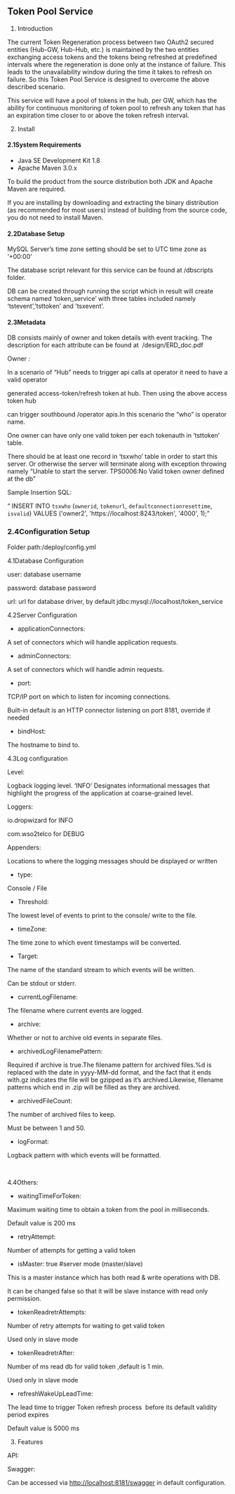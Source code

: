 ## Token Pool Service

1. Introduction 
  

The current Token Regeneration process between two OAuth2 secured entities (Hub-GW, Hub-Hub, etc.) is maintained by the two entities exchanging access tokens and the tokens being refreshed at predefined intervals where the regeneration is done only at the instance of failure. This leads to the unavailability window during the time it takes to refresh on failure. So this Token Pool Service is designed to overcome the above described scenario.

This service will have a pool of tokens in the hub, per GW, which has the ability for continuous monitoring of token pool to refresh any token that has an expiration time closer to or above the token refresh interval.

  
  
  
  

2.  Install 
  

#### 2.1System Requirements

- Java SE Development Kit 1.8 
- Apache Maven 3.0.x 

To build the product from the source distribution both JDK and Apache Maven are required. 

If you are installing by downloading and extracting the binary distribution (as recommended for most users) instead of building from the source code, you do not need to install Maven.

  
  
  

#### 2.2Database Setup

  

MySQL Server’s time zone setting should be set to UTC time zone as ‘+00:00'

  

The database script relevant for this service can be found at /dbscripts folder.

  

DB can be created through running the script which in result will create schema named ‘token_service’ with three tables included namely ‘tstevent’,’tsttoken’ and ’tsxevent’.

  
  

#### 2.3Metadata 

  

DB consists mainly of owner and token details with event tracking. The description for each attribute can be found at  /design/ERD_doc.pdf

  

Owner :

  

In a scenario of “Hub” needs to trigger api calls at operator it need to have a valid operator

generated access-token/refresh token at hub. Then using the above access token hub

can trigger southbound /operator apis.In this scenario the “who” is operator name.

  

One owner can have only one valid token per each tokenauth in ‘tsttoken’ table.

  

There should be at least one record in ‘tsxwho’ table in order to start this server. Or otherwise the server will terminate along with exception throwing namely “Unable to start the server. TPS0006:No Valid token owner defined at the db”

  

Sample Insertion SQL:

“ INSERT INTO `tsxwho` (`ownerid`, `tokenurl`, `defaultconnectionresettime`, `isvalid`) VALUES ('owner2', 'https://localhost:8243/token', '4000', 1);”

  
  
  
  
  

### 2.4Configuration Setup

Folder path:/deploy/config.yml

  

4.1Database Configuration

  

user: database username

password: database password

url: url for database driver, by default jdbc:mysql://localhost/token_service

  

4.2Server Configuration

  

- applicationConnectors: 

A set of connectors which will handle application requests.

  

- adminConnectors: 

A set of connectors which will handle admin requests.

  

- port: 

TCP/IP port on which to listen for incoming connections.

Built-in default is an HTTP connector listening on port 8181, override if needed

  

- bindHost: 

The hostname to bind to.

  

4.3Log configuration

  
  

Level:

Logback logging level. ‘INFO’ Designates informational messages that highlight the progress of the application at coarse-grained level.

  

Loggers:

io.dropwizard for INFO

com.wso2telco for DEBUG

Appenders:

Locations to where the logging messages should be displayed or written

- type:  

Console / File

  

- Threshold: 

The lowest level of events to print to the console/ write to the file.

  

- timeZone: 

The time zone to which event timestamps will be converted.

  

- Target: 

The name of the standard stream to which events will be written.

Can be stdout or stderr.

  

- currentLogFilename: 

The filename where current events are logged.

  

- archive: 

 Whether or not to archive old events in separate files.

  

- archivedLogFilenamePattern: 

Required if archive is true.The filename pattern for archived files.%d is replaced with the date in yyyy-MM-dd format, and the fact that it ends with.gz indicates the file will be gzipped as it’s archived.Likewise, filename patterns which end in .zip will be filled as they are archived.

- archivedFileCount: 

The number of archived files to keep.

Must be between 1 and 50.

  

- logFormat: 

Logback pattern with which events will be formatted. 

      

  

4.4Others:

  

- waitingTimeForToken:  

Maximum waiting time to obtain a token from the pool in milliseconds.

Default value is 200 ms

  

- retryAttempt:   

Number of attempts for getting a valid token 

  

- isMaster: true #server mode (master/slave) 

This is a master instance which has both read & write operations with DB.

It can be changed false so that it will be slave instance with read only permission.

  

- tokenReadretrAttempts:  

Number of retry attempts for waiting to get valid token

Used only in slave mode

  

- tokenReadretrAfter:  

Number of ms read db for valid token ,default is 1 min.

Used only in slave mode

  

- refreshWakeUpLeadTime: 

The lead time to trigger Token refresh process  before its default validity period expires

Default value is 5000 ms

  

3. Features 

API:

  

Swagger:

Can be accessed via [http://localhost:8181/swagger](http://localhost:8181/swagger) in default configuration.
